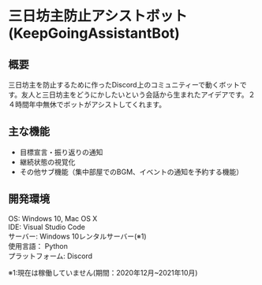 # 三日坊主防止アシストボット(KeepGoingAssistantBot)
## 概要
三日坊主を防止するために作ったDiscord上のコミュニティーで動くボットです。友人と三日坊主をどうにかしたいという会話から生まれたアイデアです。２４時間年中無休でボットがアシストしてくれます。

## 主な機能
* 目標宣言・振り返りの通知
* 継続状態の視覚化
* その他サブ機能（集中部屋でのBGM、イベントの通知を予約する機能）

## 開発環境
OS: Windows 10, Mac OS X  
IDE: Visual Studio Code   
サーバー: Windows 10レンタルサーバー(※1)    
使用言語： Python  
プラットフォーム: Discord     

※1:現在は稼働していません(期間：2020年12月~2021年10月)
